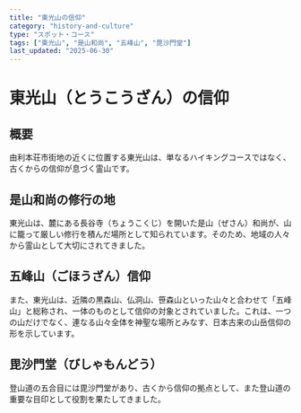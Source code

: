 ```yaml
---
title: "東光山の信仰"
category: "history-and-culture"
type: "スポット・コース"
tags: ["東光山", "是山和尚", "五峰山", "毘沙門堂"]
last_updated: "2025-06-30"
---
```


# 東光山（とうこうざん）の信仰

## 概要
由利本荘市街地の近くに位置する東光山は、単なるハイキングコースではなく、古くからの信仰が息づく霊山です。

## 是山和尚の修行の地
東光山は、麓にある長谷寺（ちょうこくじ）を開いた是山（ぜさん）和尚が、山に籠って厳しい修行を積んだ場所として知られています。そのため、地域の人々から霊山として大切にされてきました。

## 五峰山（ごほうざん）信仰
また、東光山は、近隣の黒森山、仏洞山、笹森山といった山々と合わせて「五峰山」と総称され、一体のものとして信仰の対象とされていました。これは、一つの山だけでなく、連なる山々全体を神聖な場所とみなす、日本古来の山岳信仰の形を示しています。

## 毘沙門堂（びしゃもんどう）
登山道の五合目には毘沙門堂があり、古くから信仰の拠点として、また登山道の重要な目印として役割を果たしてきました。